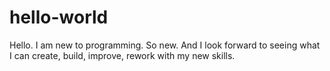 # hello-world

Hello. I am new to programming. So new. And I look forward to seeing what I can create, build, improve, rework with my new skills.
